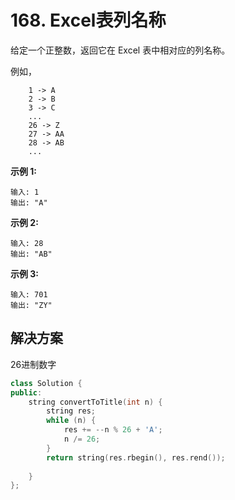 # 168. Excel表列名称

给定一个正整数，返回它在 Excel 表中相对应的列名称。

例如，

```
    1 -> A
    2 -> B
    3 -> C
    ...
    26 -> Z
    27 -> AA
    28 -> AB 
    ...

```

**示例 1:**

```
输入: 1
输出: "A"

```

**示例 2:**

```
输入: 28
输出: "AB"

```

**示例 3:**

```
输入: 701
输出: "ZY"
```

## 解决方案

26进制数字

```c++
class Solution {
public:
    string convertToTitle(int n) {
        string res;
        while (n) {
            res += --n % 26 + 'A';
            n /= 26;
        }
        return string(res.rbegin(), res.rend());
    
    }
};
```

